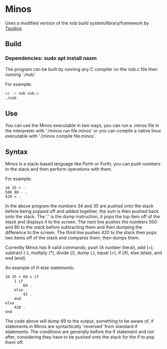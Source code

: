 # Minos

Uses a modified version of the nob build system/library/framework by [Tsoding](https://github.com/tsoding/)

## Build

### Dependencies: sudo apt install nasm

The program can be built by running any C compiler on the nob.c file then running './nob'.

For example:
```bash
cc -o nob nob.c
./nob
```

## Use

You can use the Minos executable in two ways, you can run a .minos file in the interpreter with './minos run file.minos' or you can compile a native linux executable with './minos compile file.minos'.

## Syntax

Minos is a stack-based language like Porth or Forth, you can push numbers to the stack and then perform operations with them.

For example:

```minos
34 35 + .
500 80 - .
420 = .
```

In the above program the numbers 34 and 35 are pushed onto the stack before being popped off and added together, the sum is then pushed back onto the stack.
The '.' is the dump instruction, it pops the top item off of the stack and displays it to the screen.
The next line pushes the numbers 500 and 80 to the stack before subtracting them and then dumping the difference to the screen.
The third line pushes 420 to the stack then pops two items off of the stack and compares them, then dumps them.

Currently Minos has 9 valid commands; push (A number literal), add (+), subtract (-), multiply (*), divide (/), dump (.), equal (=), if (if), else (else), and end (end).

An example of if-else statements:

```minos
34 35 + 69 = if
	1 if
		69 .
	else
		42 .
	end
else
	420 .
end
```

The code above will dump 69 to the output, something to be aware of, if statements in Minos are syntactically 'reversed' from standard if statements.
The conditions are generally before the if statement and not after, considering they have to be pushed onto the stack for the if to pop them off.
